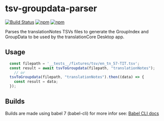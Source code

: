 # tsv-groupdata-parser

[![Build Status](https://api.travis-ci.org/translationCoreApps/tsv-groupdata-parser.svg?branch=master)](https://travis-ci.org/translationCoreApps/tsv-groupdata-parser) 
[![npm](https://img.shields.io/npm/dt/tsv-groupdata-parser.svg)](https://www.npmjs.com/package/tsv-groupdata-parser)
[![npm](https://img.shields.io/npm/v/tsv-groupdata-parser.svg)](https://www.npmjs.com/package/tsv-groupdata-parser)

Parses the translationNotes TSVs files to generate the GroupIndex and GroupData to be used by the translationCore Desktop app.

## Usage

```js
  const filepath = '__tests__/fixtures/tsv/en_tn_57-TIT.tsv';
  const result = await tsvToGroupdata(filepath, "translationNotes");
    // or
  tsvToGroupdata(filepath, "translationNotes").then((data) => {
    const result = data;
  });
```

## Builds

Builds are made using babel 7 (babel-cli) for more infor see: [Babel CLI docs](https://babeljs.io/docs/en/babel-cli)
